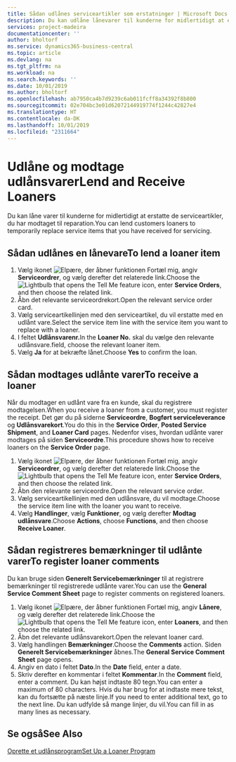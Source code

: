 ```yaml
---
title: Sådan udlånes serviceartikler som erstatninger | Microsoft Docs
description: Du kan udlåne lånevarer til kunderne for midlertidigt at erstatte de serviceartikler, du har modtaget til reparation.
services: project-madeira
documentationcenter: ''
author: bholtorf
ms.service: dynamics365-business-central
ms.topic: article
ms.devlang: na
ms.tgt_pltfrm: na
ms.workload: na
ms.search.keywords: ''
ms.date: 10/01/2019
ms.author: bholtorf
ms.openlocfilehash: ab7950ca4b7d9239c6ab011fcff8a34392f8b800
ms.sourcegitcommit: 02e704bc3e01d62072144919774f1244c42827e4
ms.translationtype: HT
ms.contentlocale: da-DK
ms.lasthandoff: 10/01/2019
ms.locfileid: "2311664"
---
```

# <a name="lend-and-receive-loaners"></a><span data-ttu-id="7bac9-103">Udlåne og modtage udlånsvarer</span><span class="sxs-lookup"><span data-stu-id="7bac9-103">Lend and Receive Loaners</span></span>
<span data-ttu-id="7bac9-104">Du kan låne varer til kunderne for midlertidigt at erstatte de serviceartikler, du har modtaget til reparation.</span><span class="sxs-lookup"><span data-stu-id="7bac9-104">You can lend customers loaners to temporarily replace service items that you have received for servicing.</span></span>  
  
## <a name="to-lend-a-loaner-item"></a><span data-ttu-id="7bac9-105">Sådan udlånes en lånevare</span><span class="sxs-lookup"><span data-stu-id="7bac9-105">To lend a loaner item</span></span>    
1. <span data-ttu-id="7bac9-106">Vælg ikonet ![Elpære, der åbner funktionen Fortæl mig](media/ui-search/search_small.png "Fortæl mig, hvad du vil foretage dig"), angiv **Serviceordrer**, og vælg derefter det relaterede link.</span><span class="sxs-lookup"><span data-stu-id="7bac9-106">Choose the ![Lightbulb that opens the Tell Me feature](media/ui-search/search_small.png "Tell me what you want to do") icon, enter **Service Orders**, and then choose the related link.</span></span>  
2. <span data-ttu-id="7bac9-107">Åbn det relevante serviceordrekort.</span><span class="sxs-lookup"><span data-stu-id="7bac9-107">Open the relevant service order card.</span></span>  
3. <span data-ttu-id="7bac9-108">Vælg serviceartikellinjen med den serviceartikel, du vil erstatte med en udlånt vare.</span><span class="sxs-lookup"><span data-stu-id="7bac9-108">Select the service item line with the service item you want to replace with a loaner.</span></span>  
4. <span data-ttu-id="7bac9-109">I feltet **Udlånsvarenr.**</span><span class="sxs-lookup"><span data-stu-id="7bac9-109">In the **Loaner No.**</span></span> <span data-ttu-id="7bac9-110">skal du vælge den relevante udlånsvare.</span><span class="sxs-lookup"><span data-stu-id="7bac9-110">field, choose the relevant loaner item.</span></span>  
5. <span data-ttu-id="7bac9-111">Vælg **Ja** for at bekræfte lånet.</span><span class="sxs-lookup"><span data-stu-id="7bac9-111">Choose **Yes** to confirm the loan.</span></span>  

## <a name="to-receive-a-loaner"></a><span data-ttu-id="7bac9-112">Sådan modtages udlånte varer</span><span class="sxs-lookup"><span data-stu-id="7bac9-112">To receive a loaner</span></span>  
<span data-ttu-id="7bac9-113">Når du modtager en udlånt vare fra en kunde, skal du registrere modtagelsen.</span><span class="sxs-lookup"><span data-stu-id="7bac9-113">When you receive a loaner from a customer, you must register the receipt.</span></span> <span data-ttu-id="7bac9-114">Det gør du på siderne **Serviceordre**, **Bogført serviceleverance** og **Udlånsvarekort**.</span><span class="sxs-lookup"><span data-stu-id="7bac9-114">You do this in the **Service Order**, **Posted Service Shipment**, and **Loaner Card** pages.</span></span> <span data-ttu-id="7bac9-115">Nedenfor vises, hvordan udlånte varer modtages på siden **Serviceordre**.</span><span class="sxs-lookup"><span data-stu-id="7bac9-115">This procedure shows how to receive loaners on the **Service Order** page.</span></span>  
  
1. <span data-ttu-id="7bac9-116">Vælg ikonet ![Elpære, der åbner funktionen Fortæl mig](media/ui-search/search_small.png "Fortæl mig, hvad du vil foretage dig"), angiv **Serviceordrer**, og vælg derefter det relaterede link.</span><span class="sxs-lookup"><span data-stu-id="7bac9-116">Choose the ![Lightbulb that opens the Tell Me feature](media/ui-search/search_small.png "Tell me what you want to do") icon, enter **Service Orders**, and then choose the related link.</span></span>  
2. <span data-ttu-id="7bac9-117">Åbn den relevante serviceordre.</span><span class="sxs-lookup"><span data-stu-id="7bac9-117">Open the relevant service order.</span></span>  
3. <span data-ttu-id="7bac9-118">Vælg serviceartikellinjen med den udlånsvare, du vil modtage.</span><span class="sxs-lookup"><span data-stu-id="7bac9-118">Choose the service item line with the loaner you want to receive.</span></span>  
4. <span data-ttu-id="7bac9-119">Vælg **Handlinger**, vælg **Funktioner**, og vælg derefter **Modtag udlånsvare**.</span><span class="sxs-lookup"><span data-stu-id="7bac9-119">Choose **Actions**, choose **Functions**, and then choose **Receive Loaner**.</span></span>  

## <a name="to-register-loaner-comments"></a><span data-ttu-id="7bac9-120">Sådan registreres bemærkninger til udlånte varer</span><span class="sxs-lookup"><span data-stu-id="7bac9-120">To register loaner comments</span></span>  
<span data-ttu-id="7bac9-121">Du kan bruge siden **Generelt Servicebemærkninger** til at registrere bemærkninger til registrerede udlånte varer.</span><span class="sxs-lookup"><span data-stu-id="7bac9-121">You can use the **General Service Comment Sheet** page to register comments on registered loaners.</span></span>  
  
1. <span data-ttu-id="7bac9-122">Vælg ikonet ![Elpære, der åbner funktionen Fortæl mig](media/ui-search/search_small.png "Fortæl mig, hvad du vil foretage dig"), angiv **Lånere**, og vælg derefter det relaterede link.</span><span class="sxs-lookup"><span data-stu-id="7bac9-122">Choose the ![Lightbulb that opens the Tell Me feature](media/ui-search/search_small.png "Tell me what you want to do") icon, enter **Loaners**, and then choose the related link.</span></span>  
2. <span data-ttu-id="7bac9-123">Åbn det relevante udlånsvarekort.</span><span class="sxs-lookup"><span data-stu-id="7bac9-123">Open the relevant loaner card.</span></span>  
3. <span data-ttu-id="7bac9-124">Vælg handlingen **Bemærkninger**.</span><span class="sxs-lookup"><span data-stu-id="7bac9-124">Choose the **Comments** action.</span></span> <span data-ttu-id="7bac9-125">Siden **Generelt Servicebemærkninger** åbnes.</span><span class="sxs-lookup"><span data-stu-id="7bac9-125">The **General Service Comment Sheet** page opens.</span></span>  
4. <span data-ttu-id="7bac9-126">Angiv en dato i feltet **Dato**.</span><span class="sxs-lookup"><span data-stu-id="7bac9-126">In the **Date** field, enter a date.</span></span>  
5. <span data-ttu-id="7bac9-127">Skriv derefter en kommentar i feltet **Kommentar**.</span><span class="sxs-lookup"><span data-stu-id="7bac9-127">In the **Comment** field, enter a comment.</span></span> <span data-ttu-id="7bac9-128">Du kan højst indtaste 80 tegn.</span><span class="sxs-lookup"><span data-stu-id="7bac9-128">You can enter a maximum of 80 characters.</span></span> <span data-ttu-id="7bac9-129">Hvis du har brug for at indtaste mere tekst, kan du fortsætte på næste linje.</span><span class="sxs-lookup"><span data-stu-id="7bac9-129">If you need to enter additional text, go to the next line.</span></span> <span data-ttu-id="7bac9-130">Du kan udfylde så mange linjer, du vil.</span><span class="sxs-lookup"><span data-stu-id="7bac9-130">You can fill in as many lines as necessary.</span></span>  
  
## <a name="see-also"></a><span data-ttu-id="7bac9-131">Se også</span><span class="sxs-lookup"><span data-stu-id="7bac9-131">See Also</span></span>  
[<span data-ttu-id="7bac9-132">Oprette et udlånsprogram</span><span class="sxs-lookup"><span data-stu-id="7bac9-132">Set Up a Loaner Program</span></span>](service-how-setup-loaner-program.md)   
